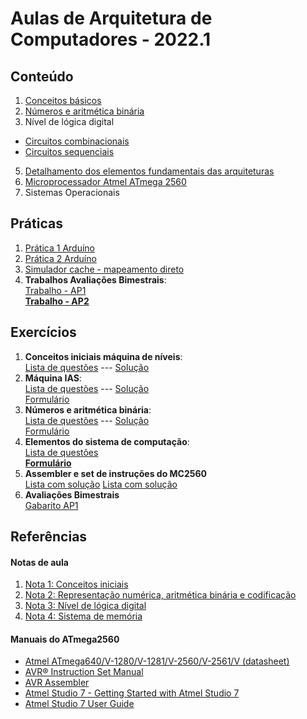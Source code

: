 # Aulas de Arquitetura de Computadores - 2022.1

## Conteúdo
1. [Conceitos básicos](arq_aulas/arq_aulas_conceitos.pdf)
2. [Números e aritmética binária](arq_aulas/arq_aulas_representacao.pdf)
3. Nível de lógica digital  
+ [Circuitos combinacionais](arq_aulas/arq_aulas_logica_combinacional.pdf)    
+ [Circuitos sequenciais](arq_aulas/arq_aulas_logica_sequencial.pdf)
5. [Detalhamento dos elementos fundamentais das arquiteturas](arq_aulas/arq_aulas_componentes.pdf)
6. [Microprocessador Atmel ATmega 2560](arq_aulas/arq_aulas_mc2560.pdf)
7. Sistemas Operacionais

## Práticas
1. [Prática 1 Arduíno](arq_aulas/arq_pratica1.md)
2. [Prática 2 Arduíno](arq_aulas/arq_pratica2.md)
3. [Simulador cache - mapeamento direto](arq_aulas/simuladorCache.ino)
4. **Trabalhos Avaliações Bimestrais**:  
  [Trabalho - AP1](arq_aulas/arq_AP1_trabalho.pdf)  
  **[Trabalho - AP2](arq_aulas/arq_AP2_trabalho.pdf)**

## Exercícios
1. **Conceitos iniciais máquina de níveis**:   
  [Lista de questões](arq_aulas/Form_lista_1_arq.pdf) --- [Solução](arq_aulas/Form_lista_1_arq_sol.pdf)  
2. **Máquina IAS**:   
  [Lista de questões](arq_aulas/Form_lista_2_arq.pdf) --- [Solução](arq_aulas/Form_lista_2_arq_sol.pdf)    
  [Formulário](https://forms.gle/aAiGrofbk5BooTwk8)
3. **Números e aritmética binária**:  
  [Lista de questões](arq_aulas/Form_lista_4_arq.pdf) --- [Solução](arq_aulas/Form_lista_4_arq_sol.pdf)   
  [Formulário](https://forms.gle/v5kd9jCaKMyqPZ3JA)
4. **Elementos do sistema de computação**:  
  [Lista de questões](arq_aulas/Form_lista_5_arq.pdf)  
  **[Formulário](https://forms.gle/d4buy2afHZjHTZp7A)**
5. **Assembler e set de instruções do MC2560**  
  [Lista com solução](arq_aulas/Lista3_programas_assembly.pdf)
  [Lista com solução](arq_aulas/Lista4_programas_assembly.pdf)
7. **Avaliações Bimestrais**  
  [Gabarito AP1](arq_aulas/gabaritoAP1.pdf)

## Referências

#### Notas de aula
1. [Nota 1: Conceitos iniciais](arq_aulas/arq_notas/NOTA1-CONCEITOS-BASICOS-ARQ_COMP.md)
2. [Nota 2: Representação numérica, aritmética binária e codificação](arq_aulas/arq_notas/NOTA2-ARITMETICA-BINARIA-ARQ_COMP.md)
3. [Nota 3: Nível de lógica digital](arq_aulas/arq_notas/NOTA3-NIVEL-LOGICA-DIGITAL.md)  
4. [Nota 4: Sistema de memória](arq_aulas/arq_notas/NOTA_4-ELEMENTOS_SIS_COMP_MEMORIA.pdf) 

#### Manuais do ATmega2560  
- [Atmel ATmega640/V-1280/V-1281/V-2560/V-2561/V (datasheet)](https://ww1.microchip.com/downloads/en/devicedoc/atmel-2549-8-bit-avr-microcontroller-atmega640-1280-1281-2560-2561_datasheet.pdf)
- [AVR&reg; Instruction Set Manual](https://ww1.microchip.com/downloads/en/DeviceDoc/AVR-Instruction-Set-Manual-DS40002198A.pdf)
- [AVR Assembler](https://ww1.microchip.com/downloads/en/DeviceDoc/40001917A.pdf)
- [Atmel Studio 7 - Getting Started with Atmel Studio 7](https://www.microchip.com/content/dam/mchp/documents/MCU08/ProductDocuments/UserGuides/Getting-Started-with-Microchip-Studio-DS50002712B.pdf)
- [Atmel Studio 7 User Guide](https://ww1.microchip.com/downloads/en/DeviceDoc/Getting-Started-with-Atmel-Studio7.pdf)
